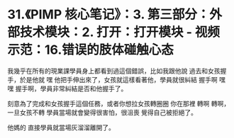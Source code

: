 # 31.《PIMP 核心笔记》：3. 第三部分：外部技术模块：2. 打开：打开模块 - 视频示范：16.错误的肢体碰触心态

我幾乎在所有的現業課學員身上都看到過這個錯誤，比如我跟他說 過去和女孩握手，於是他就 嘿 他把手伸出來了，女孩就這樣看著他，學員就很糾結 握手啊 嘿 嘿 握手啊，學員非常糾結是否和他握手了。

刻意為了完成和女孩握手這個任務，或者你想拉女孩轉圈圈 你在那裡 轉啊 轉啊，一旦女孩不轉 學員當場就會變得很害怕，很沮喪 覺得自己被拒絕了。

他媽的 直接學員就當場灰溜溜離開了。
